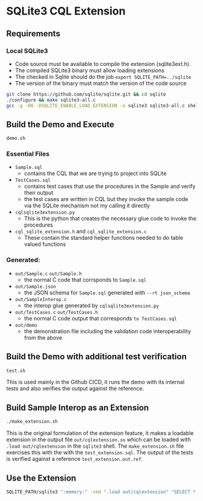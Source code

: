 # SQLite3 CQL Extension

<!-- build_requirements_start -->
## Requirements

### Local SQLite3

- Code source must be available to compile the extension (sqlite3ext.h).
- The compiled SQLite3 binary must allow loading extensions
- The checked in Sqlite should do the job `export SQLITE_PATH=../sqlite`
- The version of the binary must match the version of the code source

```bash
git clone https://github.com/sqlite/sqlite.git && cd sqlite
./configure && make sqlite3-all.c
gcc -g -O0 -DSQLITE_ENABLE_LOAD_EXTENSION -o sqlite3 sqlite3-all.c shell.c
```
<!-- build_requirements_end -->


## Build the Demo and Execute

```bash
demo.sh
```

### Essential Files

* `Sample.sql` 
  * contains the CQL that we are trying to project into SQLite
* `TestCases.sql`
  * contains test cases that use the procedures in the Sample and verify their output
  * the test cases are written in CQL but they invoke the sample code via the SQLite
    mechanism not my calling it directly
* `cqlsqlite3extension.py` 
  * This is the python that creates the necessary glue code to invoke the procedures
* `cql_sqlite_extension.h` and `cql_sqlite_extension.c`
  * These contain the standard helper functions needed to do table valued functions

### Generated:

* `out/Sample.c` `out/Sample.h` 
  * the normal C code that corrsponds to `Sample.sql`
* `out/Sample.json`
  * the JSON schema for `Sample.sql` generated with `--rt json_schema`
* `out/SampleInterop.c`
  * the interop glue generated by `cqlsqlite3extension.py`
* `out/TestCases.c`  `out/TestCases.h`
  * the normal C code output that corresponds `to TestCases.sql`
* `out/demo`
  * the demonstration file including the validation code interoperability from the above


## Build the Demo with additional test verification

```bash
test.sh
```

This is used mainly in the Github CICD, it runs the demo with its internal tests and
also verifies the output against the reference.

## Build Sample Interop as an Extension

```bash
./make_extension.sh
```

This is the original formulation of the extension feature, it makes a loadable extension
in the output file `out/cqlextension.so` which can be loaded with `.load out/cqlextension`
in the `sqlite3` shell.  The `make_extension.sh` file exercises this with the with the
`test_extension.sql`.  The output of the tests is verified against a reference
`test_extension.out.ref`.

## Use the Extension

```bash
SQLITE_PATH/sqlite3 ":memory:" -cmd ".load out/cqlextension" "SELECT * from hello_world();"
```
